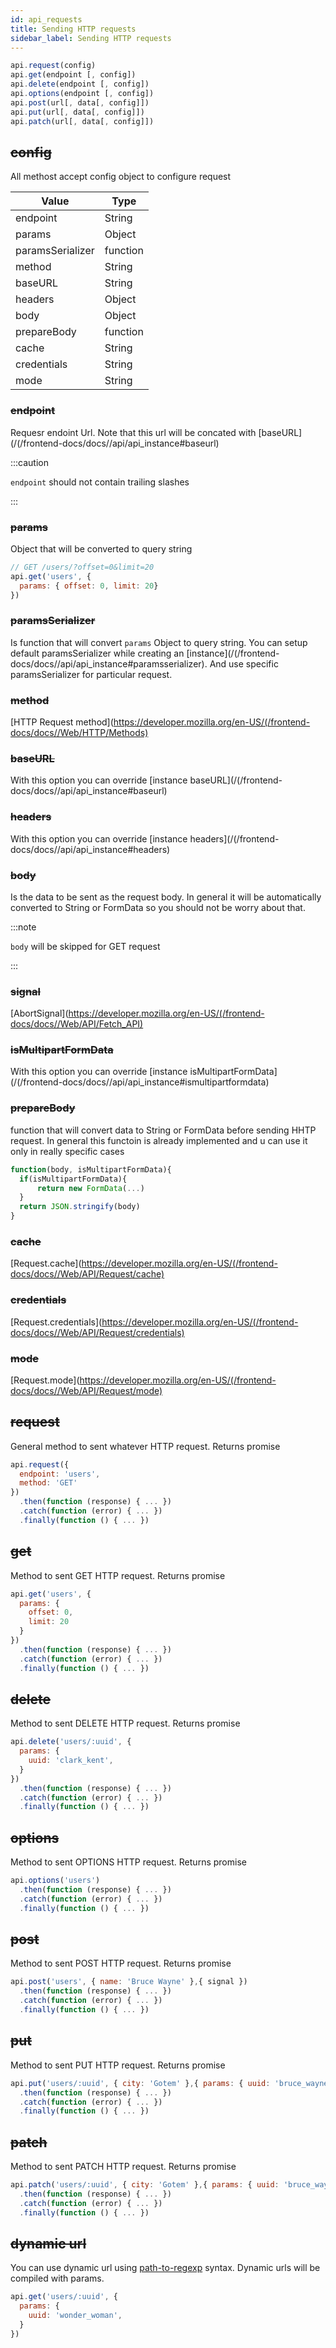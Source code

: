 ```yaml
---
id: api_requests
title: Sending HTTP requests
sidebar_label: Sending HTTP requests
---
```



```javascript
api.request(config)
api.get(endpoint [, config])
api.delete(endpoint [, config])
api.options(endpoint [, config])
api.post(url[, data[, config]])
api.put(url[, data[, config]])
api.patch(url[, data[, config]])
```

## ~~config~~

All methost accept config object to configure request

|  Value                    |      Type             |
| ------------------------- | --------------------- |
|   endpoint                | String                |
|   params                  | Object                |
|   paramsSerializer        | function              |
|   method                  | String                |
|   baseURL                 | String                |
|   headers                 | Object                |
|   body                    | Object                |
|   prepareBody             | function              |
|   cache                   | String                |
|   credentials             | String                |
|   mode                    | String                |


### ~~endpoint~~
Requesr endoint Url. 
Note that this url will be concated with [baseURL](/(/frontend-docs/docs//api/api_instance#baseurl)

:::caution

`endpoint` should not contain trailing slashes

:::

### ~~params~~
Object that will be converted to query string

```javascript
// GET /users/?offset=0&limit=20
api.get('users', {
  params: { offset: 0, limit: 20}
})
```

### ~~paramsSerializer~~

Is function that will convert `params` Object to query string. You can setup default paramsSerializer while creating an [instance](/(/frontend-docs/docs//api/api_instance#paramsserializer). And use specific paramsSerializer for particular request.

### ~~method~~

[HTTP Request method](https://developer.mozilla.org/en-US/(/frontend-docs/docs//Web/HTTP/Methods)

### ~~baseURL~~

With this option you can override [instance baseURL](/(/frontend-docs/docs//api/api_instance#baseurl)

### ~~headers~~

With this option you can override [instance headers](/(/frontend-docs/docs//api/api_instance#headers)

### ~~body~~
Is the data to be sent as the request body.
In general it will be automatically converted to String or FormData so you should not be worry about that.


:::note

`body` will be skipped for GET request

:::

### ~~signal~~
[AbortSignal](https://developer.mozilla.org/en-US/(/frontend-docs/docs//Web/API/Fetch_API)

###  ~~isMultipartFormData~~

With this option you can override [instance isMultipartFormData](/(/frontend-docs/docs//api/api_instance#ismultipartformdata)

### ~~prepareBody~~

function that will convert data to String or FormData before sending HHTP request.
In general this functoin is already implemented and u can use it only in really specific cases

```javascript
function(body, isMultipartFormData){
  if(isMultipartFormData){
      return new FormData(...)
  }
  return JSON.stringify(body)
}
```

### ~~cache~~

[Request.cache](https://developer.mozilla.org/en-US/(/frontend-docs/docs//Web/API/Request/cache)

### ~~credentials~~

[Request.credentials](https://developer.mozilla.org/en-US/(/frontend-docs/docs//Web/API/Request/credentials)

### ~~mode~~

[Request.mode](https://developer.mozilla.org/en-US/(/frontend-docs/docs//Web/API/Request/mode)


## ~~request~~

General method to sent whatever HTTP request. Returns promise

```javascript
api.request({
  endpoint: 'users',
  method: 'GET'
})
  .then(function (response) { ... })
  .catch(function (error) { ... })
  .finally(function () { ... })
```

## ~~get~~

Method to sent GET HTTP request. Returns promise

```javascript
api.get('users', {
  params: {
    offset: 0,
    limit: 20
  }
})
  .then(function (response) { ... })
  .catch(function (error) { ... })
  .finally(function () { ... })
```

## ~~delete~~

Method to sent DELETE HTTP request. Returns promise

```javascript
api.delete('users/:uuid', {
  params: {
    uuid: 'clark_kent',
  }
})
  .then(function (response) { ... })
  .catch(function (error) { ... })
  .finally(function () { ... })
```

## ~~options~~

Method to sent OPTIONS HTTP request. Returns promise

```javascript
api.options('users')
  .then(function (response) { ... })
  .catch(function (error) { ... })
  .finally(function () { ... })
```

## ~~post~~

Method to sent POST HTTP request. Returns promise

```javascript
api.post('users', { name: 'Bruce Wayne' },{ signal })
  .then(function (response) { ... })
  .catch(function (error) { ... })
  .finally(function () { ... })
```

## ~~put~~

Method to sent PUT HTTP request. Returns promise

```javascript
api.put('users/:uuid', { city: 'Gotem' },{ params: { uuid: 'bruce_wayne'} })
  .then(function (response) { ... })
  .catch(function (error) { ... })
  .finally(function () { ... })
```

## ~~patch~~

Method to sent PATCH HTTP request. Returns promise

```javascript
api.patch('users/:uuid', { city: 'Gotem' },{ params: { uuid: 'bruce_wayne'} })
  .then(function (response) { ... })
  .catch(function (error) { ... })
  .finally(function () { ... })
```


## ~~dynamic url~~

You can use dynamic url using [path-to-regexp](https://github.com/pillarjs/path-to-regexp) syntax. Dynamic urls will be compiled with params.

```javascript
api.get('users/:uuid', {
  params: {
    uuid: 'wonder_woman',
  }
})
```

